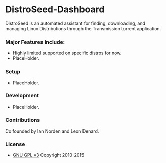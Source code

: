 # DistroSeed-Dashboard
DistroSeed is an automated assistant for finding, downloading, and managing Linux Distributions through the Transmission torrent application.

### Major Features Include: ###
* Highly limited supported on specific distros for now.
* PlaceHolder.

### Setup ###
* PlaceHolder.

### Development ###
* PlaceHolder.

### Contributions ###
Co founded by Ian Norden and Leon Denard.

### License ###
* [GNU GPL v3](http://www.gnu.org/licenses/gpl.html)
Copyright 2010-2015

